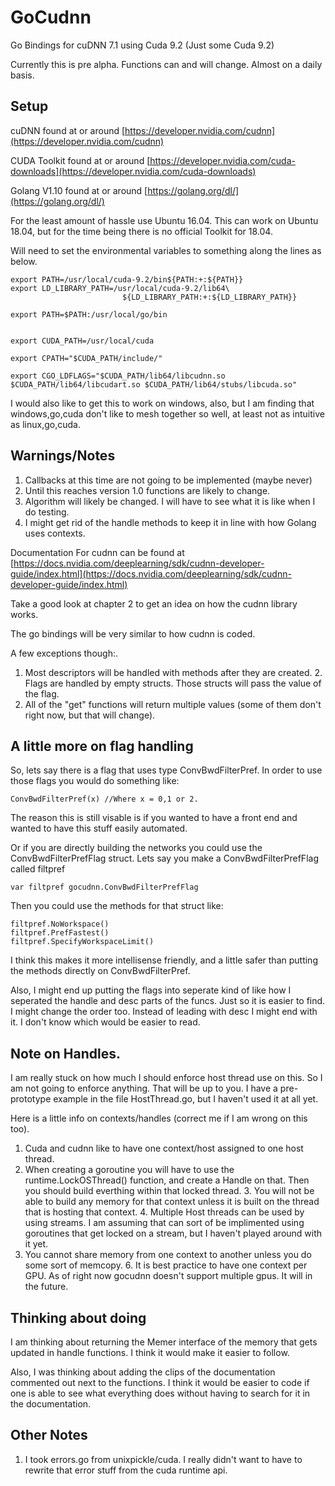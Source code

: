 # GoCudnn

Go Bindings for cuDNN 7.1 using Cuda 9.2 \(Just some Cuda 9.2\)

Currently this is pre alpha. Functions can and will change. Almost on a daily basis.

## Setup

cuDNN found at or around [https://developer.nvidia.com/cudnn](https://developer.nvidia.com/cudnn)

CUDA Toolkit found at or around [https://developer.nvidia.com/cuda-downloads](https://developer.nvidia.com/cuda-downloads)

Golang V1.10 found at or around [https://golang.org/dl/](https://golang.org/dl/)

For the least amount of hassle use Ubuntu 16.04. This can work on Ubuntu 18.04, but for the time being there is no official Toolkit for 18.04.

Will need to set the environmental variables to something along the lines as below.

```text
export PATH=/usr/local/cuda-9.2/bin${PATH:+:${PATH}}
export LD_LIBRARY_PATH=/usr/local/cuda-9.2/lib64\
                         ${LD_LIBRARY_PATH:+:${LD_LIBRARY_PATH}}

export PATH=$PATH:/usr/local/go/bin


export CUDA_PATH=/usr/local/cuda

export CPATH="$CUDA_PATH/include/"

export CGO_LDFLAGS="$CUDA_PATH/lib64/libcudnn.so $CUDA_PATH/lib64/libcudart.so $CUDA_PATH/lib64/stubs/libcuda.so"
```

I would also like to get this to work on windows, also, but I am finding that windows,go,cuda don't like to mesh together so well, at least not as intuitive as linux,go,cuda.

## Warnings/Notes

1. Callbacks at this time are not going to be implemented \(maybe never\)
2. Until this reaches version 1.0 functions are likely to change.  
3. Algorithm will likely be changed.  I will have to see what it is like when I do testing. 
4. I might get rid of the handle methods to keep it in line with how Golang uses contexts. 

Documentation For cudnn can be found at [https://docs.nvidia.com/deeplearning/sdk/cudnn-developer-guide/index.html](https://docs.nvidia.com/deeplearning/sdk/cudnn-developer-guide/index.html)

Take a good look at chapter 2 to get an idea on how the cudnn library works.

The go bindings will be very similar to how cudnn is coded.

A few exceptions though:.  
1. Most descriptors will be handled with methods after they are created. 2. Flags are handled by empty structs. Those structs will pass the value of the flag.  
3. All of the "get" functions will return multiple values \(some of them don't right now, but that will change\).

## A little more on flag handling

So, lets say there is a flag that uses type ConvBwdFilterPref. In order to use those flags you would do something like:

```text
ConvBwdFilterPref(x) //Where x = 0,1 or 2.
```

The reason this is still visable is if you wanted to have a front end and wanted to have this stuff easily automated.

Or if you are directly building the networks you could use the ConvBwdFilterPrefFlag struct. Lets say you make a ConvBwdFilterPrefFlag called filtpref

```text
var filtpref gocudnn.ConvBwdFilterPrefFlag
```

Then you could use the methods for that struct like:

```text
filtpref.NoWorkspace()
filtpref.PrefFastest()
filtpref.SpecifyWorkspaceLimit()
```

I think this makes it more intellisense friendly, and a little safer than putting the methods directly on ConvBwdFilterPref.

Also, I might end up putting the flags into seperate kind of like how I seperated the handle and desc parts of the funcs. Just so it is easier to find. I might change the order too. Instead of leading with desc I might end with it. I don't know which would be easier to read.

## Note on Handles.

I am really stuck on how much I should enforce host thread use on this. So I am not going to enforce anything. That will be up to you. I have a pre-prototype example in the file HostThread.go, but I haven't used it at all yet.

Here is a little info on contexts/handles \(correct me if I am wrong on this too\).  
1. Cuda and cudnn like to have one context/host assigned to one host thread.  
2. When creating a goroutine you will have to use the runtime.LockOSThread\(\) function, and create a Handle on that. Then you should build everthing within that locked thread. 3. You will not be able to build any memory for that context unless it is built on the thread that is hosting that context. 4. Multiple Host threads can be used by using streams. I am assuming that can sort of be implimented using goroutines that get locked on a stream, but I haven't played around with it yet.  
5. You cannot share memory from one context to another unless you do some sort of memcopy. 6. It is best practice to have one context per GPU. As of right now gocudnn doesn't support multiple gpus. It will in the future.

## Thinking about doing

I am thinking about returning the Memer interface of the memory that gets updated in handle functions. I think it would make it easier to follow.

Also, I was thinking about adding the clips of the documentation commented out next to the functions. I think it would be easier to code if one is able to see what everything does without having to search for it in the documentation.

## Other Notes

1. I took errors.go from unixpickle/cuda.  I really didn't want to have to rewrite that error stuff from the cuda runtime api. 

